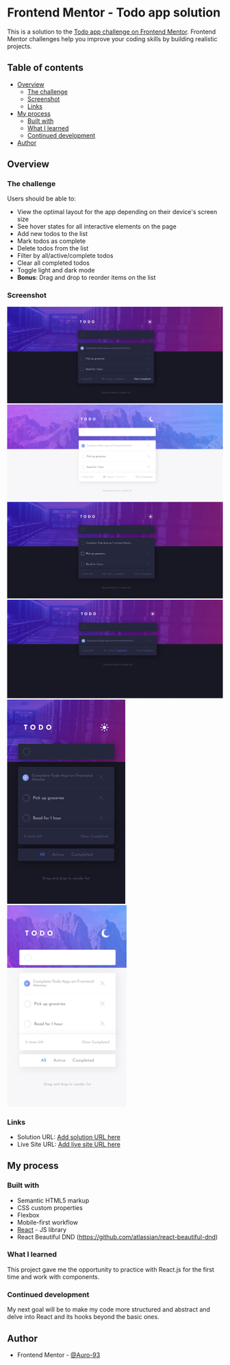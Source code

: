 # Frontend Mentor - Todo app solution

This is a solution to the [Todo app challenge on Frontend Mentor](https://www.frontendmentor.io/challenges/todo-app-Su1_KokOW). Frontend Mentor challenges help you improve your coding skills by building realistic projects. 

## Table of contents

- [Overview](#overview)
  - [The challenge](#the-challenge)
  - [Screenshot](#screenshot)
  - [Links](#links)
- [My process](#my-process)
  - [Built with](#built-with)
  - [What I learned](#what-i-learned)
  - [Continued development](#continued-development)
- [Author](#author)



## Overview

### The challenge

Users should be able to:

- View the optimal layout for the app depending on their device's screen size
- See hover states for all interactive elements on the page
- Add new todos to the list
- Mark todos as complete
- Delete todos from the list
- Filter by all/active/complete todos
- Clear all completed todos
- Toggle light and dark mode
- **Bonus**: Drag and drop to reorder items on the list


### Screenshot

![](./public/screenshots/1.png)
![](./public/screenshots/2.png)
![](./public/screenshots/3.png)
![](./public/screenshots/4.png)
![](./public/screenshots/5.png)
![](./public/screenshots/6.png)


### Links

- Solution URL: [Add solution URL here](https://your-solution-url.com)
- Live Site URL: [Add live site URL here](https://auro-93.github.io/React-Todo-App/)

## My process

### Built with

- Semantic HTML5 markup
- CSS custom properties
- Flexbox
- Mobile-first workflow
- [React](https://reactjs.org/) - JS library
- React Beautiful DND (https://github.com/atlassian/react-beautiful-dnd) 


### What I learned

This project gave me the opportunity to practice with React.js for the first time and work with components.


### Continued development

My next goal will be to make my code more structured and abstract and delve into React and its hooks beyond the basic ones.

## Author

- Frontend Mentor - [@Auro-93](https://www.frontendmentor.io/profile/Auro-93)

